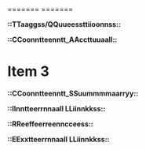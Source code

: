 ======= ======= 

 **::TTaaggss/QQuueessttiioonnss::** 


 **::CCoonntteenntt_AAccttuuaall::** 



# Item 3













 **::CCoonntteenntt_SSuummmmaarryy::** 


 **::IInntteerrnnaall LLiinnkkss::** 


 **::RReeffeerreenncceess::** 


 **::EExxtteerrnnaall LLiinnkkss::** 